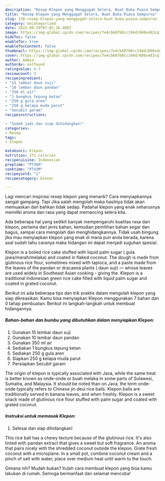 ```yaml
---
description: "Resep Klepon yang Menggugah Selera, Buat Buka Puasa Sempurna"
title: "Resep Klepon yang Menggugah Selera, Buat Buka Puasa Sempurna"
slug: 130-resep-klepon-yang-menggugah-selera-buat-buka-puasa-sempurna
category: Uncategorized
date: 2022-09-29T07:01:18.400Z
image: https://img-global.cpcdn.com/recipes/7e4cb607b0cc194d/680x482cq70/klepon-foto-resep-utama.jpg
hideToc: false
enableToc: true
enableTocContent: false
thumbnail: https://img-global.cpcdn.com/recipes/7e4cb607b0cc194d/680x482cq70/klepon-foto-resep-utama.jpg
cover: https://img-global.cpcdn.com/recipes/7e4cb607b0cc194d/680x482cq70/klepon-foto-resep-utama.jpg
author: Admin
authorAv: notfound
ratingvalue: 4.7
reviewcount: 3
recipeingredient:
- "15 lembar daun suji"
- "10 lembar daun pandan"
- "350 ml air"
- "1 bungkus tepung ketan"
- "250 g gula aren"
- "250 g kelapa muda parut"
- "Secubit garam"
recipeinstructions:

- "Sudah jadi dan siap dihidangkan!"
categories:
- Resep
tags:
- klepon

katakunci: klepon 
nutrition: 271 calories
recipecuisine: Indonesian
preptime: "PT36M"
cooktime: "PT43M"
recipeyield: "1"
recipecategory: Dinner

---
```



Lagi mencari inspirasi resep klepon yang menarik? Cara menyiapkannya sangat gampang. Tapi Jika salah mengolah maka hasilnya tidak akan memuaskan dan bahkan tidak sedap. Padahal klepon yang enak seharusnya memiliki aroma dan rasa yang dapat memancing selera kita.


Ada beberapa hal yang sedikit banyak mempengaruhi kualitas rasa dari klepon, pertama dari jenis bahan, kemudian pemilihan bahan segar dan bagus, sampai cara mengolah dan menghidangkannya. Tidak usah bingung jika mau menyiapkan klepon yang enak di mana pun anda berada, karena asal sudah tahu caranya maka hidangan ini dapat menjadi suguhan spesial.

Klepon is a boiled rice cake stuffed with liquid palm sugar ( gula jawa/merah/melaka) and coated in flaked coconut. The dough is made from glutinous rice flour, sometimes mixed with tapioca, and a paste made from the leaves of the pandan or dracaena plants ( daun suji) — whose leaves are used widely in Southeast Asian cooking - giving the. Klepon is a traditional Indonesian green rice cake filled with liquid palm sugar and coated in grated coconut.


Berikut ini ada beberapa tips dan trik praktis dalam mengolah klepon yang siap dikreasikan. Kamu bisa menyiapkan Klepon menggunakan 7 bahan dan 0 tahap pembuatan. Berikut ini langkah-langkah untuk membuat hidangannya.

<!--inarticleads1-->

##### Bahan-bahan dan bumbu yang dibutuhkan dalam menyiapkan Klepon:

1. Gunakan 15 lembar daun suji
1. Gunakan 10 lembar daun pandan
1. Gunakan 350 ml air
1. Sediakan 1 bungkus tepung ketan
1. Sediakan 250 g gula aren
1. Siapkan 250 g kelapa muda parut
1. Persiapkan Secubit garam


The origin of klepon is typically associated with Java, while the same treat is better known as onde-onde or buah melaka in some parts of Sulawesi, Sumatra, and Malaysia. It should be noted than on Java, the term onde-onde typically refers to Chinese jin deui rice balls. Klepon balls are traditionally served in banana leaves, and when freshly. Klepon is a sweet snack made of glutinous rice flour stuffed with palm sugar and coated with grated coconut. 

<!--inarticleads2-->

##### Instruksi untuk memasak Klepon:


1. Selesai dan siap dihidangkan!

This rice ball has a chewy texture because of the glutinous rice. It&#39;s also tinted with pandan extract that gives a sweet but soft fragrance. An aroma that pairs nicely with the shredded coconut outside the klepon. Grate fresh coconut with a microplane. In a small pot, combine coconut cream and a pinch of salt with water, place over medium heat until warm to the touch. 

Gimana nih? Mudah bukan? Itulah cara membuat klepon yang bisa kamu lakukan di rumah. Semoga bermanfaat dan selamat mencoba!
